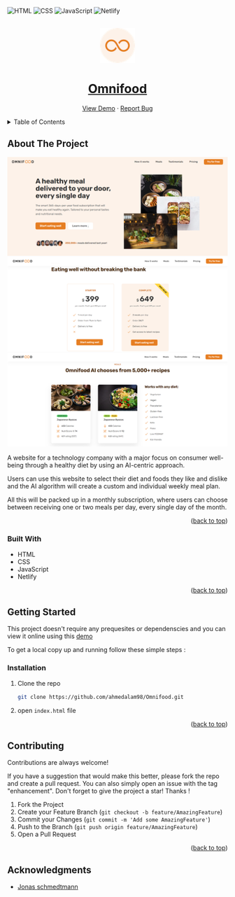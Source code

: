 <div id="top"></div>

![HTML](https://img.shields.io/badge/HTML5-E34F26?style=for-the-badge&logo=html5&logoColor=white)
![CSS](https://img.shields.io/badge/CSS3-1572B6?style=for-the-badge&logo=css3&logoColor=white)
![JavaScript](https://img.shields.io/badge/JavaScript-F7DF1E?style=for-the-badge&logo=javascript&logoColor=black)
![Netlify](https://img.shields.io/badge/Netlify-00C7B7?style=for-the-badge&logo=netlify&logoColor=white)

<!-- PROJECT LOGO -->
<br />
<div align="center">
  <a href="https://omnifood-ahmedalam98.netlify.app/">
    <img src="./img/favicon.png" alt="Logo" width="80" height="80">
    <h1 align="center">Omnifood</h1>
  </a>
  <p align="center">
    <a href="https://omnifood-ahmedalam98.netlify.app/">View Demo</a>
    ·
    <a href="https://github.com/ahmedalam98/Omnifood/issues">Report Bug</a>
  </p>
</div>

<!-- TABLE OF CONTENTS -->
<details>
  <summary>Table of Contents</summary>
  <ol>
    <li>
      <a href="#about-the-project">About The Project</a>
      <ul>
        <li><a href="#built-with">Built With</a></li>
      </ul>
    </li>
    <li>
      <a href="#getting-started">Getting Started</a>
      <ul>
        <li><a href="#installation">Installation</a></li>
      </ul>
    </li>
    <li><a href="#contributing">Contributing</a></li>
    <li><a href="#acknowledgments">Acknowledgments</a></li>
  </ol>
</details>

<!-- ABOUT THE PROJECT -->

## About The Project

![omnifood preview](./img/preview1.PNG)
![omnifood preview](./img/preview2.PNG)
![omnifood preview](./img/preview3.PNG)

A website for a technology company with a major focus on consumer well-being through a healthy diet by using an AI-centric approach.

Users can use this website to select their diet and foods they like and dislike and the AI algorithm will create a custom and individual weekly meal plan.

All this will be packed up in a monthly subscription, where users can choose between receiving one or two meals per day, every single day of the month.

<p align="right">(<a href="#top">back to top</a>)</p>

### Built With

- HTML
- CSS
- JavaScript
- Netlify

<p align="right">(<a href="#top">back to top</a>)</p>

<!-- GETTING STARTED -->

## Getting Started

This project doesn't require any prequesites or dependenscies and you can view it online using this [demo](https://omnifood-ahmedalam98.netlify.app/)

To get a local copy up and running follow these simple steps :

### Installation

1. Clone the repo
   ```sh
   git clone https://github.com/ahmedalam98/Omnifood.git
   ```
2. open `index.html` file

<p align="right">(<a href="#top">back to top</a>)</p>

<!-- CONTRIBUTING -->

## Contributing

Contributions are always welcome!

If you have a suggestion that would make this better, please fork the repo and create a pull request. You can also simply open an issue with the tag "enhancement".
Don't forget to give the project a star! Thanks !

1. Fork the Project
2. Create your Feature Branch (`git checkout -b feature/AmazingFeature`)
3. Commit your Changes (`git commit -m 'Add some AmazingFeature'`)
4. Push to the Branch (`git push origin feature/AmazingFeature`)
5. Open a Pull Request

<p align="right">(<a href="#top">back to top</a>)</p>

<!-- ACKNOWLEDGMENTS -->

## Acknowledgments

- [Jonas schmedtmann](https://github.com/jonasschmedtmann)
